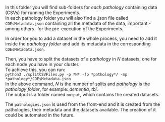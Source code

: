In this folder you will find sub-folders for *each pathology* containing data (CSVs) for running the Experiments.<br/>
In each pathology folder you will also find a .json file called
```CDEsMetadata.json``` containing all the metadata of the data, important -among others- for the pre-execution of the Experiments. 

In order for you to add a dataset in the whole process, you need to add it inside the *pathology folder* and add its metadata in the corresponding ```CDEsMetadata.json```.

Then, you have to split the datasets of a *pathology* in *N* datasets, one for each node you have in your cluster.<br/>
To achieve this, you can run:<br/>
```python3 ./splitCSVFiles.py -p *N* -fp *pathology*/ -mp *pathology*/CDEsMetadata.json```<br/>
In the above command, *N* is the number of splits and *pathology* is the *pathology folder*, for example: *dementia*, *tbi*.<br/>
The output is a folder named ```output```, which contains the created datasets.<br/>

The ```pathologies.json``` is used from the front-end and it is created from the pathologies, their metadata and the datasets available.
The creation of it could be automated in the future.
